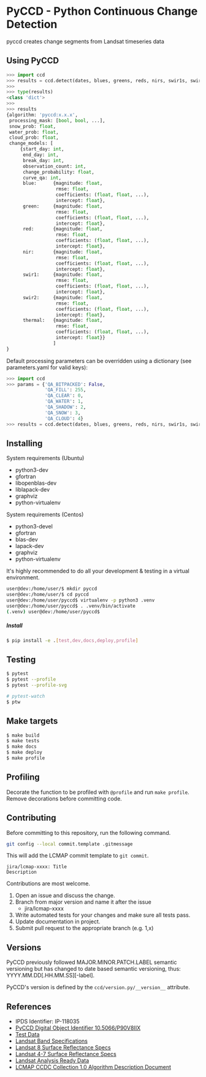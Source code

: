 # PyCCD - Python Continuous Change Detection

pyccd creates change segments from Landsat timeseries data

## Using PyCCD
```python
>>> import ccd
>>> results = ccd.detect(dates, blues, greens, reds, nirs, swir1s, swir2s, thermals, qas, prev_results)
>>>
>>> type(results)
<class 'dict'>
>>>
>>> results
{algorithm: 'pyccd:x.x.x',
 processing_mask: [bool, bool, ...],
 snow_prob: float,
 water_prob: float,
 cloud_prob: float,
 change_models: [
     {start_day: int,
      end_day: int,
      break_day: int,
      observation_count: int,
      change_probability: float,
      curve_qa: int,
      blue:      {magnitude: float,
                  rmse: float,
                  coefficients: (float, float, ...),
                  intercept: float},
      green:     {magnitude: float,
                  rmse: float,
                  coefficients: (float, float, ...),
                  intercept: float},
      red:       {magnitude: float,
                  rmse: float,
                  coefficients: (float, float, ...),
                  intercept: float},
      nir:       {magnitude: float,
                  rmse: float,
                  coefficients: (float, float, ...),
                  intercept: float},
      swir1:     {magnitude: float,
                  rmse: float,
                  coefficients: (float, float, ...),
                  intercept: float},
      swir2:     {magnitude: float,
                  rmse: float,
                  coefficients: (float, float, ...),
                  intercept: float},
      thermal:   {magnitude: float,
                  rmse: float,
                  coefficients: (float, float, ...),
                  intercept: float}}
                 ]
}

```

Default processing parameters can be overridden using a dictionary (see parameters.yaml for valid keys):

```python
>>> import ccd
>>> params = {'QA_BITPACKED': False,
              'QA_FILL': 255,
              'QA_CLEAR': 0,
              'QA_WATER': 1,
              'QA_SHADOW': 2,
              'QA_SNOW': 3,
              'QA_CLOUD': 4}
>>> results = ccd.detect(dates, blues, greens, reds, nirs, swir1s, swir2s, thermals, qas, params=params)
```

## Installing
System requirements (Ubuntu)
* python3-dev
* gfortran
* libopenblas-dev
* liblapack-dev
* graphviz
* python-virtualenv

System requirements (Centos)
* python3-devel
* gfortran
* blas-dev
* lapack-dev
* graphviz
* python-virtualenv

It's highly recommended to do all your development & testing in a virtual environment.
```bash
user@dev:/home/user/$ mkdir pyccd
user@dev:/home/user/$ cd pyccd
user@dev:/home/user/pyccd$ virtualenv -p python3 .venv
user@dev:/home/user/pyccd$ . .venv/bin/activate
(.venv) user@dev:/home/user/pyccd$
```

##### Install
```bash
$ pip install -e .[test,dev,docs,deploy,profile]
```

## Testing
```bash
$ pytest
$ pytest --profile
$ pytest --profile-svg

# pytest-watch
$ ptw
```

## Make targets
```bash
$ make build
$ make tests
$ make docs
$ make deploy
$ make profile
```

## Profiling
Decorate the function to be profiled with ```@profile``` and
run ```make profile```.  Remove decorations before committing code.


## Contributing

Before committing to this repository, run the following command.

```bash
git config --local commit.template .gitmessage
```

This will add the LCMAP commit template to `git commit`.

```text
jira/lcmap-xxxx: Title
Description
```

Contributions are most welcome.
1. Open an issue and discuss the change.
2. Branch from major version and name it after the issue
   * jira/lcmap-xxxx
3. Write automated tests for your changes and make sure all tests pass.
4. Update documentation in project.
5. Submit pull request to the appropriate branch (e.g. 1,x)

## Versions

PyCCD previously followed MAJOR.MINOR.PATCH.LABEL semantic versioning but has
changed to date based semantic versioning, thus: YYYY.MM.DD[.HH.MM.SS][-label].

PyCCD's version is defined by the ```ccd/version.py/__version__``` attribute.

## References
* IPDS Identifier: IP-118035
* [PyCCD Digital Object Identifier 10.5066/P90V8IIX](https://doi.org/10.5066/P90V8IIX)
* [Test Data](docs/TestData.md)
* [Landsat Band Specifications](http://landsat.usgs.gov/band_designations_landsat_satellites.php)
* [Landsat 8 Surface Reflectance Specs](http://landsat.usgs.gov/documents/provisional_lasrc_product_guide.pdf)
* [Landsat 4-7 Surface Reflectance Specs](http://landsat.usgs.gov/documents/cdr_sr_product_guide.pdf)
* [Landsat Analysis Ready Data](https://www.usgs.gov/land-resources/nli/landsat/us-landsat-analysis-ready-data)
* [LCMAP CCDC Collection 1.0 Algorithm Description Document](https://www.usgs.gov/media/files/lcmap-ccdc-add)
